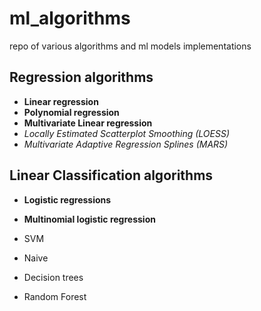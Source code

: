 # ml_algorithms
repo of various algorithms and ml models implementations

## Regression algorithms
- **Linear regression**
- **Polynomial regression**
- **Multivariate Linear regression**
- _Locally Estimated Scatterplot Smoothing (LOESS)_
- _Multivariate Adaptive Regression Splines (MARS)_

## Linear Classification algorithms

- **Logistic regressions**
- **Multinomial logistic regression**

- SVM
- Naive
- Decision trees
- Random Forest
